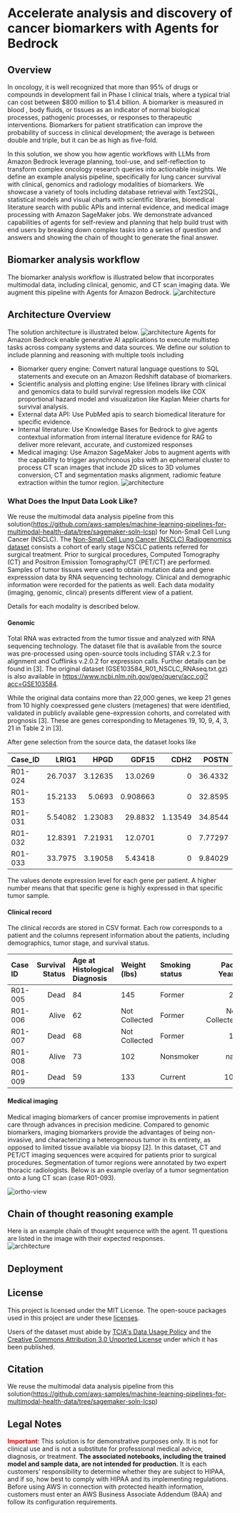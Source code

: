 # Accelerate analysis and discovery of cancer biomarkers with Agents for Bedrock
## Overview
In oncology, it is well recognized that more than 95% of drugs or compounds in development fail in Phase I clinical trials, where a typical trial can cost between $800 million to $1.4 billion. A biomarker is measured in blood , body fluids, or tissues as an indicator of normal biological processes, pathogenic processes, or responses to therapeutic interventions. Biomarkers for patient stratification can improve the probability of success in clinical development; the average is between double and triple, but it can be as high as five-fold. 

In this solution, we show you how agentic workflows with LLMs from Amazon Bedrock leverage planning, tool-use, and self-reflection to transform complex oncology research queries into actionable insights. We define an example analysis pipeline, specifically for lung cancer survival with clinical, genomics and radiology modalities of biomarkers. We showcase a variety of tools including database retrieval with Text2SQL, statistical models and visual charts with scientific libraries, biomedical literature search with public APIs and internal evidence, and medical image processing with Amazon SageMaker jobs. We demonstrate advanced capabilities of agents for self-review and planning that help build trust with end users by breaking down complex tasks into a series of question and answers and showing the chain of thought to generate the final answer.

## Biomarker analysis workflow
The biomarker analysis workflow is illustrated below that incorporates multimodal data, including clinical, genomic, and CT scan imaging data. We augment this pipeline with Agents for Amazon Bedrock.
![architecture](images/biomarker_analysis_workflow.jpg)


## Architecture Overview
The solution architecture is illustrated below. 
![architecture](images/architecture.jpg)
Agents for Amazon Bedrock enable generative AI applications to execute multistep tasks across company systems and data sources. We define our solution to include planning and reasoning with multiple tools including
-	Biomarker query engine:  Convert natural language questions to SQL statements and execute on an Amazon Redshift database of biomarkers. 
-	Scientific analysis and plotting engine: Use lifelines library with clinical and genomics data to build survival regression models like COX proportional hazard model and visualization like Kaplan Meier charts for survival analysis. 
-	External data API: Use PubMed apis to search biomedical literature for specific evidence. 
-	Internal literature: Use Knowledge Bases for Bedrock to give agents contextual information from internal literature evidence for RAG to deliver more relevant, accurate, and customized responses 
-	Medical imaging: Use Amazon SageMaker Jobs to augment agents with the capability to trigger asynchronous jobs with an ephemeral cluster to process CT scan images that include 2D slices to 3D volumes conversion, CT and segmentation masks alignment, radiomic feature extraction within the tumor region.
![architecture](images/architecture_details.jpg)


### What Does the Input Data Look Like?
We reuse the multimodal data analysis pipeline from this solution(https://github.com/aws-samples/machine-learning-pipelines-for-multimodal-health-data/tree/sagemaker-soln-lcsp) for Non-Small Cell Lung Cancer (NSCLC). 
The [Non-Small Cell Lung Cancer (NSCLC) Radiogenomics dataset](https://wiki.cancerimagingarchive.net/display/Public/NSCLC+Radiogenomics) consists a cohort of early stage NSCLC patients referred for surgical treatment. Prior to surgical procedures, Computed Tomography (CT) and Positron Emission Tomography/CT (PET/CT) are performed. Samples of tumor tissues were used to obtain mutation data and gene expresssion data by RNA sequencing technology. Clinical and demographic information were recorded for the patients as well. Each data modality (imaging, genomic, clincal) presents different view of a patient.

Details for each modality is described below.

#### Genomic 
Total RNA was extracted from the tumor tissue and analyzed with RNA sequencing technology. 
The dataset file that is available from the source was pre-processed using open-source tools including STAR v.2.3 for alignment and Cufflinks v.2.0.2 for expression calls. Further details can be found in [3]. The original dataset (GSE103584_R01_NSCLC_RNAseq.txt.gz) is also available in https://www.ncbi.nlm.nih.gov/geo/query/acc.cgi?acc=GSE103584.

While the original data contains more than 22,000 genes, we keep 21 genes from 10 highly coexpressed gene clusters (metagenes) that were identified, validated in publicly available gene-expression cohorts, and correlated with prognosis [3]. These are genes corresponding to Metagenes 19, 10, 9, 4, 3, 21 in Table 2 in [3]. 

After gene selection from the source data, the dataset looks like

| Case_ID   |    LRIG1 |    HPGD |     GDF15 |    CDH2 |    POSTN |  ......  |
|:----------|---------:|--------:|----------:|--------:|---------:|---------:|
| R01-024   | 26.7037  | 3.12635 | 13.0269   | 0       | 36.4332  |  ......  |
| R01-153   | 15.2133  | 5.0693  |  0.908663 | 0       | 32.8595  |  ......  |
| R01-031   |  5.54082 | 1.23083 | 29.8832   | 1.13549 | 34.8544  |  ......  |
| R01-032   | 12.8391  | 7.21931 | 12.0701   | 0       |  7.77297 |  ......  |
| R01-033   | 33.7975  | 3.19058 |  5.43418  | 0       |  9.84029 |  ......  |

The values denote expression level for each gene per patient. A higher number means that that specific gene is highly expressed in that specific tumor sample.

#### Clinical record
The clinical records are stored in CSV format. Each row corresponds to a patient and the columns represent information about the patients, including demographics, tumor stage, and survival status. 

| Case ID   | Survival Status   |  Age at Histological Diagnosis | Weight (lbs)   | Smoking status   | Pack Years    |   Quit Smoking Year | Chemotherapy   | Adjuvant Treatment   | EGFR mutation status   |  ......  | 
|:----------|--------------------------------:|:---------------|:-----------------|:--------------|--------------------:|:---------------|:---------------------|:-----------------------|:---------|:------------------|
| R01-005   | Dead              |                             84 | 145            | Former           | 20            |                1951 | No             | No                   | Wildtype               |  ......  | 
| R01-006   | Alive             |                           62 | Not Collected  | Former           | Not Collected |                 nan | No             | No                   | Wildtype               |  ......  | 
| R01-007   | Dead              |                            68 | Not Collected  | Former           | 15            |                1968 | Yes            | Yes                  | Wildtype               |  ......  | 
| R01-008   | Alive             |                           73 | 102            | Nonsmoker        | nan           |                 nan | No             | No                   | Wildtype               |  ......  | 
| R01-009   | Dead              |                             59 | 133            | Current          | 100           |                 nan | No             | No                   | Wildtype               |  ......  |


#### Medical imaging
Medical imaging biomarkers of cancer promise improvements in patient care through advances in precision medicine. Compared to genomic biomarkers, imaging biomarkers provide the advantages of being non-invasive, and characterizing a heterogeneous tumor in its entirety, as opposed to limited tissue available via biopsy [2]. In this dataset, CT and PET/CT imaging sequences were acquired for patients prior to surgical procedures. Segmentation of tumor regions were annotated by two expert thoracic radiologists. Below is an example overlay of a tumor segmentation onto a lung CT scan (case R01-093).

![ortho-view](https://sagemaker-solutions-prod-us-east-2.s3-us-east-2.amazonaws.com/sagemaker-lung-cancer-survival-prediction/1.0.0/docs/R01-093_06-22-1994_ortho-view.png)

## Chain of thought reasoning example
Here is an example chain of thought sequence with the agent. 11 questions are listed in the image with their expected responses.  
![architecture](images/question_sequence_example.jpg)

## Deployment


## License
This project is licensed under the MIT License. The open-souce packages used in this project are under these [licenses](https://sagemaker-solutions-prod-us-east-2.s3-us-east-2.amazonaws.com/sagemaker-lung-cancer-survival-prediction/1.0.0/LICENSE.txt).

Users of the dataset must abide by [TCIA's Data Usage Policy](https://wiki.cancerimagingarchive.net/display/Public/Data+Usage+Policies+and+Restrictions) and the [Creative Commons Attribution 3.0 Unported License](https://creativecommons.org/licenses/by/3.0/) under which it has been published.

## Citation
We reuse the multimodal data analysis pipeline from this solution(https://github.com/aws-samples/machine-learning-pipelines-for-multimodal-health-data/tree/sagemaker-soln-lcsp)

## Legal Notes
**<span style="color:RED">Important</span>**: This solution is for demonstrative purposes only. It is not for clinical use and is not a substitute for professional medical advice, diagnosis, or treatment. **The associated notebooks, including the trained model and sample data, are not intended for production.** It is each customers’ responsibility to determine whether they are subject to HIPAA, and if so, how best to comply with HIPAA and its implementing regulations. Before using AWS in connection with protected health information, customers must enter an AWS Business Associate Addendum (BAA) and follow its configuration requirements.
